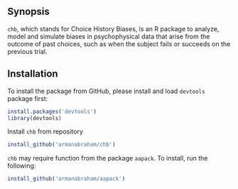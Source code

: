 ## Synopsis

`chb`, which stands for Choice History Biases, is an R package to analyze, model and simulate biases in psychophysical data that arise from the outcome of past choices, such as when the subject fails or succeeds on the previous trial.

## Installation 
To install the package from GitHub, please install and load `devtools` package first:
```R
install.packages('devtools')
library(devtools)
```
Install `chb` from repository
```R
install_github('armanabraham/chb')
```

`chb` may require function from the package `aapack`. To install, run the following: 
```R
install_github('armanabraham/aapack')
```

